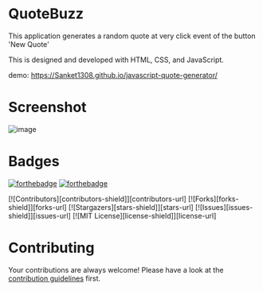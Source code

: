 ﻿# QuoteBuzz

This application generates a random quote at very click event of the button 'New Quote'

This is designed and developed with HTML, CSS, and JavaScript.

demo: https://Sanket1308.github.io/javascript-quote-generator/

# Screenshot

![image](./images/screenshot.jpeg)

# Badges

[![forthebadge](https://forthebadge.com/images/badges/made-with-javascript.svg)](https://forthebadge.com)
[![forthebadge](http://forthebadge.com/images/badges/built-with-love.svg)](http://forthebadge.com)

[![Contributors][contributors-shield]][contributors-url]
[![Forks][forks-shield]][forks-url]
[![Stargazers][stars-shield]][stars-url]
[![Issues][issues-shield]][issues-url]
[![MIT License][license-shield]][license-url]

# Contributing

Your contributions are always welcome! Please have a look at the [contribution guidelines](CONTRIBUTING.md) first.
